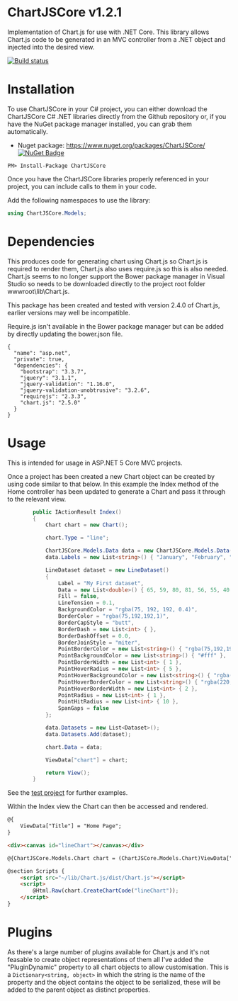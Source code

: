# ChartJSCore v1.2.1
Implementation of Chart.js for use with .NET Core. This library allows Chart.js code to be generated in an MVC controller from a .NET object and injected into the desired view.

[![Build status](https://ci.appveyor.com/api/projects/status/7n78iys8p8dhf9fm?svg=true)](https://ci.appveyor.com/project/perezLamed/chartjscore)

# Installation
To use ChartJSCore in your C# project, you can either download the ChartJSCore C# .NET libraries directly from the Github repository or, if you have the NuGet package manager installed, you can grab them automatically.
* Nuget package: https://www.nuget.org/packages/ChartJSCore/ [![NuGet Badge](https://buildstats.info/nuget/ChartJSCore)](https://www.nuget.org/packages/ChartJSCore/) 

```
PM> Install-Package ChartJSCore
```
Once you have the ChartJSCore libraries properly referenced in your project, you can include calls to them in your code.

Add the following namespaces to use the library:

```C#
using ChartJSCore.Models;
```
# Dependencies
This produces code for generating chart using Chart.js so Chart.js is required to render them, Chart.js also uses require.js so this is also needed. Chart.js seems to no longer support the Bower package manager in Visual Studio so needs to be downloaded directly to the project root folder wwwroot\lib\Chart.js.

This package has been created and tested with version 2.4.0 of Chart.js, earlier versions may well be incompatible.

Require.js isn't available in the Bower package manager but can be added by directly updating the bower.json file.

```
{
  "name": "asp.net",
  "private": true,
  "dependencies": {
    "bootstrap": "3.3.7",
    "jquery": "3.1.1",
    "jquery-validation": "1.16.0",
    "jquery-validation-unobtrusive": "3.2.6",
    "requirejs": "2.3.3",
    "chart.js": "2.5.0"
  }
}
```

# Usage
This is intended for usage in ASP.NET 5 Core MVC projects.

Once a project has been created a new Chart object can be created by using code similar to that below. In this example the Index method of the Home controller has been updated to generate a Chart and pass it through to the relevant view.

```C#
        public IActionResult Index()
        {
            Chart chart = new Chart();

            chart.Type = "line";

            ChartJSCore.Models.Data data = new ChartJSCore.Models.Data();
            data.Labels = new List<string>() { "January", "February", "March", "April", "May", "June", "July" };

            LineDataset dataset = new LineDataset()
            {
                Label = "My First dataset",
                Data = new List<double>() { 65, 59, 80, 81, 56, 55, 40 },
                Fill = false,
                LineTension = 0.1,
                BackgroundColor = "rgba(75, 192, 192, 0.4)",
                BorderColor = "rgba(75,192,192,1)",
                BorderCapStyle = "butt",
                BorderDash = new List<int> { },
                BorderDashOffset = 0.0,
                BorderJoinStyle = "miter",
                PointBorderColor = new List<string>() { "rgba(75,192,192,1)" },
                PointBackgroundColor = new List<string>() { "#fff" },
                PointBorderWidth = new List<int> { 1 },
                PointHoverRadius = new List<int> { 5 },
                PointHoverBackgroundColor = new List<string>() { "rgba(75,192,192,1)" },
                PointHoverBorderColor = new List<string>() { "rgba(220,220,220,1)" },
                PointHoverBorderWidth = new List<int> { 2 },
                PointRadius = new List<int> { 1 },
                PointHitRadius = new List<int> { 10 },
                SpanGaps = false
            };

            data.Datasets = new List<Dataset>();
            data.Datasets.Add(dataset);

            chart.Data = data;

            ViewData["chart"] = chart;

            return View();
        }
```

See the [test project](https://github.com/mattosaurus/ChartJSCore/blob/master/src/ChartJSCoreTest/Program.cs) for further examples.

Within the Index view the Chart can then be accessed and rendered.

```HTML
@{
    ViewData["Title"] = "Home Page";
}

<div><canvas id="lineChart"></canvas></div>

@{ChartJSCore.Models.Chart chart = (ChartJSCore.Models.Chart)ViewData["chart"]; }

@section Scripts {
    <script src="~/lib/Chart.js/dist/Chart.js"></script>
    <script>
        @Html.Raw(chart.CreateChartCode("lineChart"));
    </script>
}
```
# Plugins
As there's a large number of plugins available for Chart.js and it's not feasable to create object representations of them all I've added the "PluginDynamic" property to all chart objects to allow customisation. This is a ```Dictionary<string, object>``` in which the string is the name of the property and the object contains the object to be serialized, these will be added to the parent object as distinct properties.
